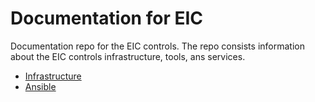 # Documentation for EIC

Documentation repo for the EIC controls. The repo consists information about the EIC controls infrastructure, tools, ans services.

* [Infrastructure](eic-deployment/infrastructure.md)
* [Ansible](eic-deployment/ansible/ansible.md)


